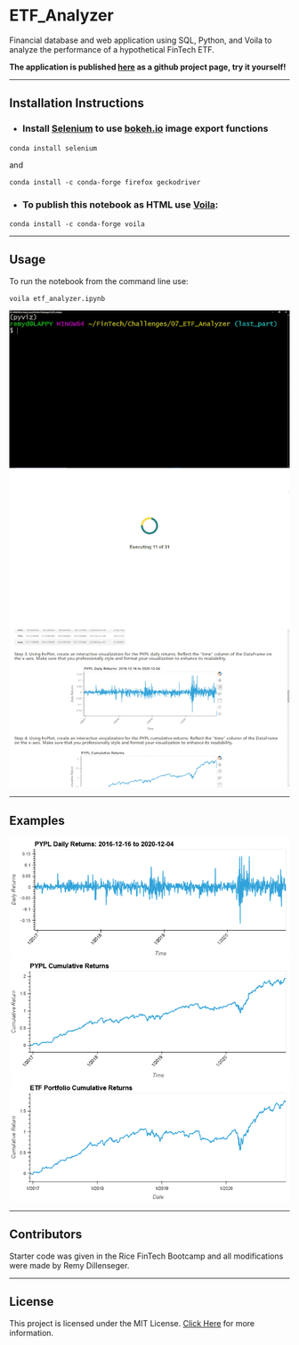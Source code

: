 # ETF_Analyzer
Financial database and web application using SQL, Python, and Voila to analyze the performance of a hypothetical FinTech ETF.

**The application is published [here](http://rdillens.github.io/07_ETF_Analyzer) as a github project page, try it yourself!**

---
## Installation Instructions
- ### Install [Selenium](https://selenium-python.readthedocs.io/) to use [bokeh.io](https://docs.bokeh.org/en/latest/) image export functions
```shell
conda install selenium
```
and
```shell
conda install -c conda-forge firefox geckodriver
```
- ### To publish this notebook as HTML use [Voila](https://voila.readthedocs.io/en/stable/index.html):
```shell 
conda install -c conda-forge voila
```

---
## Usage
To run the notebook from the command line use:
```shell
voila etf_analyzer.ipynb
```
![Run from command line](Images/Voila_01.gif)
![Load from localhost](Images/Voila_02.gif)
![Explore in browser](Images/Voila_03.gif)

---
## Examples
![PYPL Daily Returns](Images/PYPL_Daily_Returns.png)
![PYPL Cumulative Returns](Images/PYPL_Cumulative_Returns.png)
![PYPL Daily Returns](Images/ETF_Portfolio_Cumulative_Returns.png)

---
## Contributors
Starter code was given in the Rice FinTech Bootcamp and all modifications were made by Remy Dillenseger.

---
## License
This project is licensed under the MIT License.
[Click Here](https://github.com/rdillens/05_Financial_Planner/blob/main/LICENSE) for more information.